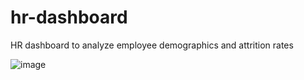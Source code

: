 # hr-dashboard
HR dashboard to analyze employee demographics and attrition rates

![image](https://user-images.githubusercontent.com/59523096/222454224-776a483a-dae4-4d9f-85c5-99d86bbbcc4b.png)
